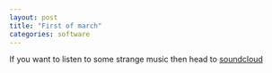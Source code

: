```yaml
---
layout: post
title: "First of march"
categories: software
---
```


If you want to listen to some strange music then head to [soundcloud][soundcloud-home]

[soundcloud-home]: https://soundcloud.com/andrewreeman